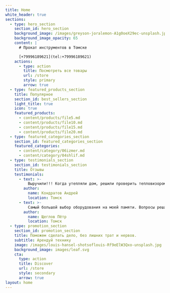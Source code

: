 ```yaml
---
title: Home
white_header: true
sections:
  - type: hero_section
    section_id: hero_section
    background_image: /images/greyson-joralemon-A1g0oeX29ec-unsplash.jpg
    background_image_opacity: 65
    content: |
      # Прокат инструментов в Томске

      [+79996189621](tel:+79996189621)
    actions:
      - type: action
        title: Посмотреть все товары
        url: /store
        style: primary
        arrow: true
  - type: featured_products_section
    title: Популярное
    section_id: best_sellers_section
    light_title: true
    icon: true
    featured_products:
      - content/products/file5.md
      - content/products/file10.md
      - content/products/file15.md
      - content/products/file20.md
  - type: featured_categories_section
    section_id: featured_categories_section
    featured_categories:
      - content/category/06izmer.md
      - content/category/04shlif.md
  - type: testimonials_section
    section_id: testimonials_section
    title: Отзывы
    testimonials:
      - text: >-
          Выручили!!! Когда утепляли дом, решили проверить тепловизором. Очень быстро договорились, и спустя 3 часа вся работа была сделана.
        author:
          name: Кондратов Андрей
          location: Томск
      - text: >-
          Самый большой выбор оборудования на моей памяти. Вопросы решались всегда быстро. Очень выручили с бетономешалкой, спасибо.
        author:
          name: Щеглов Пётр
          location: Томск
  - type: promotion_section
    section_id: promotion_section
    title: Поможем сделать дело, без лишних трат и нервов.
    subtitle: Арендуй технику
    image: /images/louis-hansel-shotsoflouis-Rf9eElW3Qxo-unsplash.jpg
    background_image: images/leaf.svg
    cta:
      type: action
      title: Discover
      url: /store
      style: secondary
      arrow: true
layout: home
---
```

